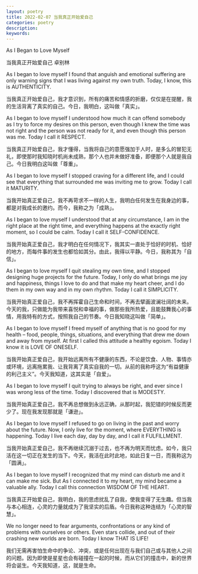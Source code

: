 ```yaml
---
layout: poetry
title: 2022-02-07 当我真正开始爱自己
categories: poetry
description: 
keywords: 
---
```


As I Began to Love Myself

当我真正开始爱自己 卓别林


As I began to love myself I found that anguish and emotional suffering are only warning signs that I was living against my own truth. Today, I know, this is AUTHENTICITY.

当我真正开始爱自己，我才意识到，所有的痛苦和情感的折磨，仅仅是在提醒，我的生活背离了真实的自己。今日，我明白，这叫做「真实」。

As I began to love myself I understood how much it can offend somebody as I try to force my desires on this person, even though I knew the time was not right and the person was not ready for it, and even though this person was me. Today I call it RESPECT.

当我真正开始爱自己，我才懂得，当我将自己的意愿强加于人时，是多么的冒犯无礼，即使那时我知晓时机尚未成熟，那个人也并未做好准备，即便那个人就是我自己。今日我明白这叫做「尊重」。

As I began to love myself I stopped craving for a different life, and I could see that everything that surrounded me was inviting me to grow. Today I call it MATURITY.

当我开始真正爱自己，我不再苛求不一样的人生，我明白任何发生在我身边的事，都是对我成长的邀约。而今，我称之为「成熟」。

As I began to love myself I understood that at any circumstance, I am in the right place at the right time, and everything happens at the exactly right moment, so I could be calm. Today I call it SELF-CONFIDENCE.

当我开始真正爱自己，我才明白在任何情况下，我其实一直处于恰好的时机、恰好的地方，而每件事的发生也都恰如其分。由此，我得以平静。今日，我称其为「自信」。

As I began to love myself I quit stealing my own time, and I stopped designing huge projects for the future. Today, I only do what brings me joy and happiness, things I love to do and that make my heart cheer, and I do them in my own way and in my own rhythm. Today I call it SIMPLICITY.

当我开始真正爱自己，我不再挥霍自己生命和时间，不再去擘画波澜壮阔的未来。今天的我，只做能为我带来喜悦和幸福的事，做那些我所热爱，且能鼓舞我心的事情，用我特有的方式，按照我自己的节奏。今日我知晓这叫做「简单」。

As I began to love myself I freed myself of anything that is no good for my health – food, people, things, situations, and everything that drew me down and away from myself. At first I called this attitude a healthy egoism. Today I know it is LOVE OF ONESELF.

当我开始真正爱自己，我开始远离所有不健康的东西，不论是饮食、人物、事情亦或环境，远离拖累我、让我背离了真实自我的一切。从前的我称呼这为“有益健康的利己主义”。今天我知道，这其实是「自爱」。

As I began to love myself I quit trying to always be right, and ever since I was wrong less of the time. Today I discovered that is MODESTY.

当我开始真正爱自己，我不再总想做到永远正确，从那时起，我犯错的时候反而更少了。现在我发现那就是「谦逊」。

As I began to love myself I refused to go on living in the past and worry about the future. Now, I only live for the moment, where EVERYTHING is happening. Today I live each day, day by day, and I call it FULFILLMENT.

当我开始真正爱自己，我不再继续沉溺于过去，也不再为明天而忧虑。如今，我只活在这一切正在发生的当下。今天，我活在此时此地，如此日复一日，而我称这为「圆满」。

As I began to love myself I recognized that my mind can disturb me and it can make me sick. But As I connected it to my heart, my mind became a valuable ally. Today I call this connection WISDOM OF THE HEART.

当我真正开始爱自己，我明白，我的思虑扰乱了自我，使我变得了无生趣。但当我与本心相连，心灵的力量就成为了我坚实的后盾。今日我称这种连结为「心灵的智慧」。

We no longer need to fear arguments, confrontations or any kind of problems with ourselves or others. Even stars collide, and out of their crashing new worlds are born. Today I know THAT IS LIFE!

我们无需再害怕生命中的争论、冲突，或是任何出现在与我们自己或与其他人之间的问题。因为即使是星星也会有碰撞在一起的时候，而从它们的撞击中，新的世界将会诞生。今天我知道，这，就是生命。